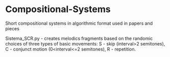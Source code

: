 # Compositional-Systems
Short compositional systems in algorithmic format used in papers and pieces

Sistema_SCR.py - creates melodics fragments based on the randomic choices of three types of basic movements: S - skip (interval>2 semitones), C - conjunct motion (0<interval<=2 semitones), R - repetition.
